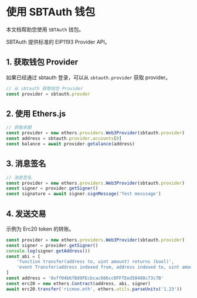 # 使用 SBTAuth 钱包

本文档帮助您使用 `SBTAuth` 钱包。

SBTAuth 提供标准的 EIP1193 Provider API。

## 1. 获取钱包 Provider
如果已经通过 sbtauth 登录，可以从 `sbtauth.provider` 获取 provider。
```typescript
// 从 sbtauth 获取钱包 Provider
const provider = sbtauth.provder
```
## 2. 使用 Ethers.js 
```typescript
// 获取余额
const provider = new ethers.providers.Web3Provider(sbtauth.provider)
const address = sbtauth.provider.accounts[0]
const balance = await provider.getalance(address)
```
## 3. 消息签名
```typescript
// 消息签名
const provider = new ethers.providers.Web3Provider(sbtauth.provider)
const signer = provider.getSigner()
const signature = await signer.signMessage('Test messsage')
```
## 4. 发送交易
示例为 Erc20 token 的转账。
```typescript
const provider = new ethers.providers.Web3Provider(sbtauth.provider)
const signer = provider.getSigner()
console.log(signer.getAddress())
const abi = [
	'function transfer(address to, uint amount) returns (bool)',
	'event Transfer(address indexed from, address indexed to, uint amount)',
]
const address = '0xff04b6fBd9FEcbcac666cc0FFfEed58488c73c7B'
const erc20 = new ethers.Contract(address, abi, signer)
await erc20.transfer('ricmoo.eth', ethers.utils.parseUnits('1.23'))
```
